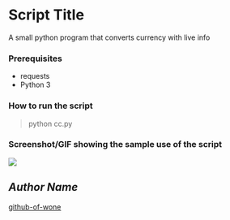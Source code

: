 # Script Title
<!--Remove the below lines and add yours -->
A small python program that converts currency with live info

### Prerequisites
<!--Remove the below lines and add yours -->
- requests
- Python 3

### How to run the script
<!--Remove the below lines and add yours -->
> python cc.py

### Screenshot/GIF showing the sample use of the script
<!--Remove the below lines and add yours -->
![ ](https://github.com/Python-World/python-mini-projects/blob/master/projects/Currency_converter/output.png)

## *Author Name*
<!--Remove the below lines and add yours -->
[github-of-wone](https://github.com/github-of-wone/)
